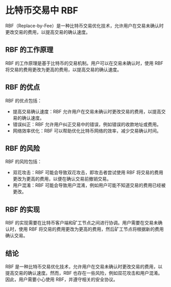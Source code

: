**比特币交易中 RBF**
=====================

RBF（Replace-by-Fee）是一种比特币交易优化技术，允许用户在交易未确认时更改交易的费用，以提高交易的确认速度。

**RBF 的工作原理**
-------------------

RBF 的工作原理是基于比特币的交易机制。用户可以在交易未确认时，使用 RBF 将交易的费用更改为更高的费用，以提高交易的确认速度。

**RBF 的优点**
-------------

RBF 的优点包括：

* 提高交易确认速度：RBF 允许用户在交易未确认时更改交易的费用，以提高交易的确认速度。
* 错误纠正：RBF 允许用户纠正交易中的错误，例如错误的收款地址或费用。
* 网络效率优化：RBF 可以帮助优化比特币网络的效率，减少交易确认时间。

**RBF 的风险**
-------------

RBF 的风险包括：

* 双花攻击：RBF 可能会导致双花攻击，即攻击者尝试使用 RBF 将交易的费用更改为更高的费用，以便在确认交易前撤销交易。
* 用户混淆：RBF 可能会导致用户混淆，例如用户可能不知道交易的费用已经被更改。

**RBF 的实现**
-------------

RBF 的实现需要在比特币客户端和矿工节点之间进行协调。用户需要在交易未确认时，使用 RBF 将交易的费用更改为更高的费用，然后矿工节点将根据新的费用确认交易。

**结论**
----------

RBF 是一种比特币交易优化技术，允许用户在交易未确认时更改交易的费用，以提高交易的确认速度。然而，RBF 也存在一些风险，例如双花攻击和用户混淆。因此，用户需要小心使用 RBF，并遵守相关的安全协议。